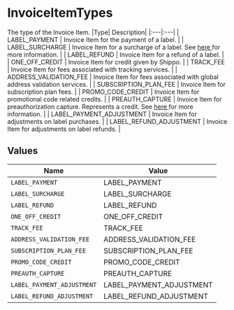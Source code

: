 # InvoiceItemTypes

The type of the Invoice Item.
|Type| Description|
|:---|:---|
| LABEL_PAYMENT | Invoice Item for the payment of a label. |
| LABEL_SURCHARGE | Invoice Item for a surcharge of a label. See <a href="https://support.goshippo.com/hc/en-us/articles/115004734443-Understanding-Postal-Surcharges-in-Shippo"> here </a> for more information. |
| LABEL_REFUND | Invoice Item for a refund of a label. |
| ONE_OFF_CREDIT | Invoice Item for credit given by Shippo. |
| TRACK_FEE | Invoice Item for fees associated with tracking services. |
| ADDRESS_VALIDATION_FEE | Invoice Item for fees associated with global address validation services. |
| SUBSCRIPTION_PLAN_FEE | Invoice Item for subscription plan fees. |
| PROMO_CODE_CREDIT | Invoice Item for promotional code related credits. |
| PREAUTH_CAPTURE | Invoice Item for preauthorization capture. Represents a credit. See <a href="https://support.goshippo.com/hc/en-us/articles/4407966198171-Pre-Authorization-Charges-for-New-Accounts-in-Shippo"> here </a> for more information. |
| LABEL_PAYMENT_ADJUSTMENT | Invoice Item for adjustments on label purchases. |
| LABEL_REFUND_ADJUSTMENT | Invoice Item for adjustments on label refunds. |



## Values

| Name                       | Value                      |
| -------------------------- | -------------------------- |
| `LABEL_PAYMENT`            | LABEL_PAYMENT              |
| `LABEL_SURCHARGE`          | LABEL_SURCHARGE            |
| `LABEL_REFUND`             | LABEL_REFUND               |
| `ONE_OFF_CREDIT`           | ONE_OFF_CREDIT             |
| `TRACK_FEE`                | TRACK_FEE                  |
| `ADDRESS_VALIDATION_FEE`   | ADDRESS_VALIDATION_FEE     |
| `SUBSCRIPTION_PLAN_FEE`    | SUBSCRIPTION_PLAN_FEE      |
| `PROMO_CODE_CREDIT`        | PROMO_CODE_CREDIT          |
| `PREAUTH_CAPTURE`          | PREAUTH_CAPTURE            |
| `LABEL_PAYMENT_ADJUSTMENT` | LABEL_PAYMENT_ADJUSTMENT   |
| `LABEL_REFUND_ADJUSTMENT`  | LABEL_REFUND_ADJUSTMENT    |